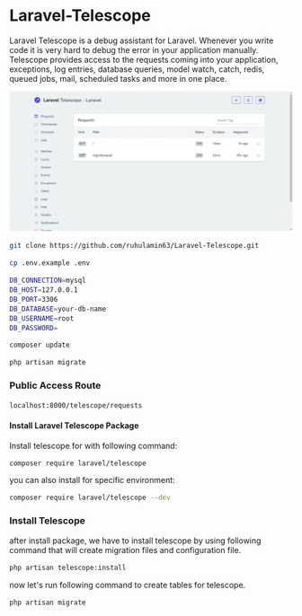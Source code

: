 # Laravel-Telescope
Laravel Telescope is a debug assistant for Laravel. Whenever you write code it is very hard to debug the error in your application manually. Telescope provides access to the requests coming into your application, exceptions, log entries, database queries, model watch, catch, redis, queued jobs, mail, scheduled tasks and more in one place.

![Project Preview](./assets/laravel-telescope.png)

```bash
git clone https://github.com/ruhulamin63/Laravel-Telescope.git
```

```bash
cp .env.example .env
```

```bash
DB_CONNECTION=mysql
DB_HOST=127.0.0.1
DB_PORT=3306
DB_DATABASE=your-db-name
DB_USERNAME=root
DB_PASSWORD=
```

```bash
composer update
```

```bash
php artisan migrate
```

### Public Access Route
```bash
localhost:8000/telescope/requests
```

#### Install Laravel Telescope Package
Install telescope for with following command:
```bash
composer require laravel/telescope
```

you can also install for specific environment:
```bash
composer require laravel/telescope --dev
```

### Install Telescope
after install package, we have to install telescope by using following command that will create migration files and configuration file.

```bash
php artisan telescope:install
```

now let's run following command to create tables for telescope.
```bash
php artisan migrate
```